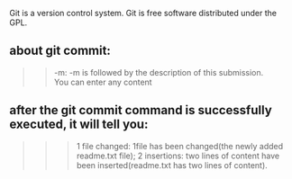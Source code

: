 Git is a version control system.
Git is free software distributed under the GPL.

## about git commit: 
>> -m: -m is followed by the description of this submission.    
>> You can enter any content    
## after the git commit command is successfully executed, it will tell you:  
>>> 1 file changed: 1file has been changed(the newly added readme.txt file);
>>> 2 insertions: two lines of content have been inserted(readme.txt has two lines of content).